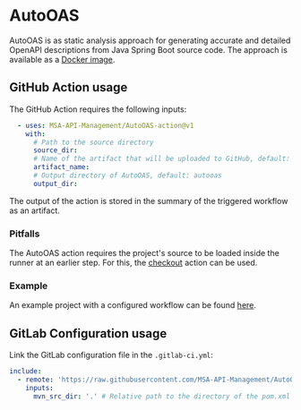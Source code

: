 # AutoOAS
AutoOAS is as static analysis approach for generating accurate and detailed OpenAPI descriptions from Java Spring Boot source code. The approach is available as a [Docker image](https://hub.docker.com/repository/docker/alexx882/auto-oas/general).

## GitHub Action usage
The GitHub Action requires the following inputs:
```yaml
  - uses: MSA-API-Management/AutoOAS-action@v1
    with:
      # Path to the source directory
      source_dir:
      # Name of the artifact that will be uploaded to GitHub, default: 'OpenAPI descriptions'
      artifact_name:
      # Output directory of AutoOAS, default: autooas
      output_dir:
```
The output of the action is stored in the summary of the triggered workflow as an artifact.

### Pitfalls
The AutoOAS action requires the project's source to be loaded inside the runner at an earlier step. For this, the [checkout](https://github.com/actions/checkout) action can be used.

### Example
An example project with a configured workflow can be found [here](https://github.com/MSA-API-Management/AutoOAS-ci-example).

## GitLab Configuration usage
Link the GitLab configuration file in the `.gitlab-ci.yml`:
```yaml
include:
  - remote: 'https://raw.githubusercontent.com/MSA-API-Management/AutoOAS-action/refs/tags/v1/AutoOAS-ci.gitlab-ci.yml'
    inputs:
      mvn_src_dir: '.' # Relative path to the directory of the pom.xml file from the project's root directory
```
